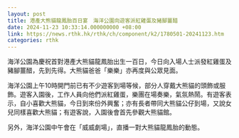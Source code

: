 ```yaml
---
layout: post
title: 港產大熊貓龍鳳胎百日宴　海洋公園向遊客派紅雞蛋及豬腳薑醋
date: 2024-11-23 10:33:14.000000000 +08:00
link: https://news.rthk.hk/rthk/ch/component/k2/1780501-20241123.htm
categories: rthk
---
```


海洋公園為慶祝首對港產大熊貓龍鳳胎出生一百日，今日向入場人士派發紅雞蛋及豬腳薑醋，先到先得。大熊貓爸爸「樂樂」亦再度與公眾見面。

海洋公園上午10時開門前已有不少遊客到場等候，部分人穿戴大熊貓的頭飾或服飾。遊客入園後，工作人員向他們派紅雞蛋，樂團在場奏樂，氣氛熱鬧。有遊客表示，自小喜歡大熊貓，今日到來份外興奮；亦有長者帶同大熊貓公仔到場，又說女兒同樣喜歡大熊貓；有遊客說，入園後會首先參觀大熊貓館。

另外，海洋公園中午會在「威威劇場」，直播一對大熊貓龍鳳胎的動態。
